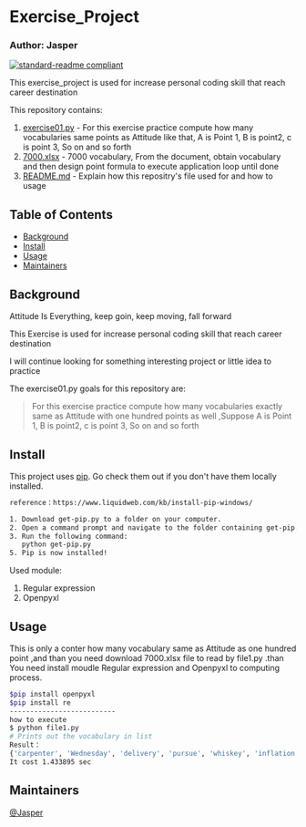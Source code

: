 # Exercise_Project
### Author: Jasper

[![standard-readme compliant](https://img.shields.io/badge/Exercise-01-green)](https://github.com/asd01248967/workspace)

This exercise_project is used for increase personal coding skill that reach career destination

This repository contains:

1. [exercise01.py](exercise01.py.py) - For this exercise practice compute how many vocabularies same points as Attitude like that, A is Point 1, B is point2, c is point 3, So on and so forth
2. [7000.xlsx](7000.xlsx) - 7000 vocabulary, From the document, obtain vocabulary and then design point formula to execute application loop until done
3. [README.md](README.md) - Explain how this repositry's file used for and how to usage

## Table of Contents

- [Background](#background)
- [Install](#install)
- [Usage](#usage)
- [Maintainers](#maintainers)

## Background

Attitude Is Everything, keep goin, keep moving, fall forward

This Exercise is used for increase personal coding skill that reach career destination

I will continue looking for something interesting project or little idea to practice

The exercise01.py goals for this repository are:

> For this exercise practice compute how many vocabularies exactly same as Attitude with one hundred points as well ,Suppose A is Point 1, B is point2, c is point 3, So on and so forth

## Install

This project uses [pip](https://github.com/pypa/pip). Go check them out if you don't have them locally installed.

```sh
reference：https://www.liquidweb.com/kb/install-pip-windows/

1. Download get-pip.py to a folder on your computer.
2. Open a command prompt and navigate to the folder containing get-pip.py.
3. Run the following command:
   python get-pip.py
5. Pip is now installed!
```

Used module:
1. Regular expression
2. Openpyxl

## Usage

This is only a conter how many vocabulary same as Attitude  as one hundred point ,and than you need download 7000.xlsx file to read by file1.py .than You need install moudle  Regular expression and Openpyxl to computing process.

```sh
$pip install openpyxl
$pip install re
--------------------------
how to execute
$ python file1.py
# Prints out the vocabulary in list 
Result：
{'carpenter', 'Wednesday', 'delivery', 'pursue', 'whiskey', 'inflation', 'thirty', 'fountain', 'excellent', 'discipline', 'companion', 'socialism', 'elsewhere', 'eventual', 'hospital', 'corridor', 'personal', 'intellect', 'repress', 'clockwise', 'stress', 'boundary', 'chimpanzee', 'drizzle', 'printer', 'irritate', 'adulthood', 'producer', 'prevent', 'accumulate', 'status', 'restore', 'towards', 'culture', 'whenever', 'session', 'congress', 'boycott', 'outset', 'quarter', 'boulevard', 'analysis', 'telescope', 'selective', 'utensil', 'pumpkin', 'lightning', 'attitude', 'wholesale', 'likelihood', 'variety', 'researcher', 'acknowledge', 'turkey', 'therefore', 'ornament', 'interfere', 'telephone', 'primary'}
It cost 1.433895 sec
```
## Maintainers

[@Jasper](https://github.com/asd01248967)